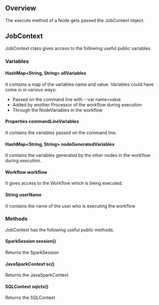 ## Overview

The execute method of a Node gets passed the JobContext object.

## JobContext

JobContext class gives access to the following useful public variables.

### Variables

#### HashMap<String, String> allVariables

It contains a map of the variables name and value. Variables could have come in in various ways:

* Passed on the command line with --var name=value
* Added by another Processor of the workflow during execution
* Through the NodeVariables in the workflow

#### Properties commandLineVariables

It contains the variables passed on the command line.

#### HashMap<String, String> nodeGeneratedVariables

It contains the variables generated by the other nodes in the workflow during execution.

#### Workflow workflow

It gives access to the Workflow which is being executed.

#### String userName

It contains the name of the user who is executing the workflow

### Methods

JobContext has the following useful public methods.

#### SparkSession session()

Returns the SparkSession

#### JavaSparkContext sc()

Returns the JavaSparkContext

#### SQLContext sqlctx()

Returns the SQLContext

    
